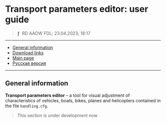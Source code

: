# Transport parameters editor: user guide
> **ƒ** &nbsp;RD AAOW FDL; 23.04.2023; 18:17

---

- [General information](#general-information)
- [Download links](https://adslbarxatov.github.io/DPArray#vice-city-toolset)
- [Main page](https://adslbarxatov.github.io/ViceCityToolset)
- [Русская версия](https://adslbarxatov.github.io/ViceCityToolset/handling_ru)

---

## General information

**Transport parameters editor** – a tool for visual adjustment of characteristics
of vehicles, boats, bikes, planes and helicopters contained in the file `handling.cfg`.

> This section is under development now
